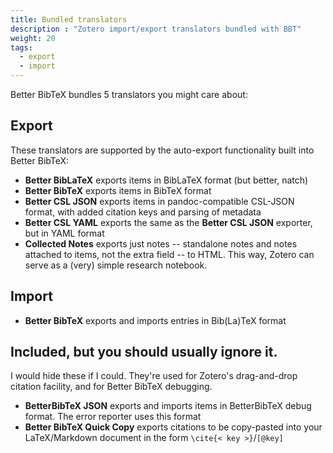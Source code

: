```yaml
---
title: Bundled translators
description : "Zotero import/export translators bundled with BBT"
weight: 20
tags:
  - export
  - import
---
```

Better BibTeX bundles 5 translators you might care about:

## Export

These translators are supported by the auto-export functionality built into Better BibTeX:

* **Better BibLaTeX** exports items in BibLaTeX format (but better, natch)
* **Better BibTeX** exports items in BibTeX format
* **Better CSL JSON** exports items in pandoc-compatible CSL-JSON format, with added citation keys and parsing of metadata
* **Better CSL YAML** exports the same as the **Better CSL JSON** exporter, but in YAML format
* **Collected Notes** exports just notes -- standalone notes and notes attached to items, not the extra field -- to HTML. This way, Zotero can serve as a (very) simple research notebook.

## Import

* **Better BibTeX** exports and imports entries in Bib(La)TeX format

## Included, but you should usually ignore it.

I would hide these if I could. They're used for Zotero's drag-and-drop citation facility, and for Better BibTeX debugging.

* **BetterBibTeX JSON** exports and imports items in BetterBibTeX debug format. The error reporter uses this format
* **Better BibTeX Quick Copy** exports citations to be copy-pasted into your LaTeX/Markdown document in the form `\cite{< key >}`/`[@key]`

